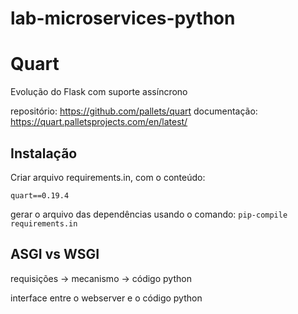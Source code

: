 # lab-microservices-python

# Quart 

Evolução do Flask com suporte assíncrono

repositório: https://github.com/pallets/quart
documentação: https://quart.palletsprojects.com/en/latest/


## Instalação 

Criar arquivo requirements.in, com o conteúdo:
```
quart==0.19.4
```
gerar o arquivo das dependências usando o comando:
`pip-compile requirements.in`

## ASGI vs WSGI

requisições -> mecanismo -> código python

interface entre o webserver e o código python
